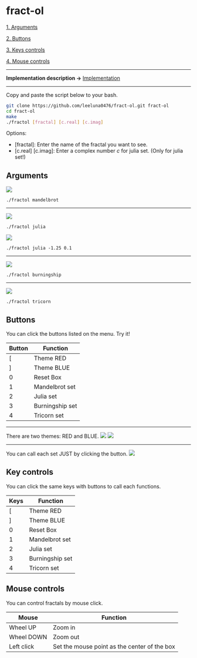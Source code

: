 # fract-ol
[1. Arguments](#Arguments)

[2. Buttons](#Buttons)

[3. Keys controls](#Key-controls)

[4. Mouse controls](#Mouse-controls)

---

**Implementation description →**
[Implementation](implementation.md)

---

Copy and paste the script below to your bash.
```bash
git clone https://github.com/leeluna0476/fract-ol.git fract-ol
cd fract-ol
make
./fractol [fractal] [c.real] [c.imag]
```
Options:
- [fractal]: Enter the name of the fractal you want to see.
- [c.real] [c.imag]: Enter a complex number $c$ for julia set. (Only for julia set!)

## Arguments

![](pictures/mandelbrot_red.png)
```
./fractol mandelbrot
```

---

![](pictures/julia_blue.png)
```
./fractol julia
```

![](pictures/julia_-1.25_0.1.png)
```
./fractol julia -1.25 0.1
```

---

![](pictures/burningship_red.png)
```
./fractol burningship
```

---

![](pictures/tricorn_blue.png)
```
./fractol tricorn
```

## Buttons
You can click the buttons listed on the menu.
Try it!

|Button|Function|
|---|---|
|[|Theme RED|
|]|Theme BLUE|
|0|Reset Box|
|1|Mandelbrot set|
|2|Julia set|
|3|Burningship set|
|4|Tricorn set|

---

There are two themes: RED and BLUE.
![](pictures/mandelbrot_blue.png)
![](pictures/julia_-1.25_0.1_red.png)

---

You can call each set JUST by clicking the button.
![](pictures/burningship_red.png)

## Key controls
You can click the same keys with buttons to call each functions.

|Keys|Function|
|---|---|
|[|Theme RED|
|]|Theme BLUE|
|0|Reset Box|
|1|Mandelbrot set|
|2|Julia set|
|3|Burningship set|
|4|Tricorn set|

## Mouse controls
You can control fractals by mouse click.

|Mouse|Function|
|---|---|
|Wheel UP|Zoom in|
|Wheel DOWN|Zoom out|
|Left click|Set the mouse point as the center of the box|
